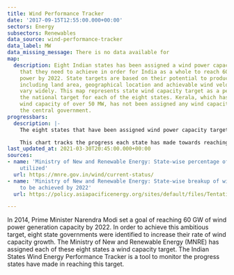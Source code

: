```yaml
---
title: Wind Performance Tracker
date: '2017-09-15T12:55:00.000+00:00'
sectors: Energy
subsectors: Renewables
data_source: wind-performance-tracker
data_label: MW
data_missing_message: There is no data available for
map:
  description: Eight Indian states has been assigned a wind power capacity target
    that they need to achieve in order for India as a whole to reach 60 GW of wind
    power by 2022. State targets are based on their potential to produce wind power,
    including land area, geographical location and achievable wind velocity, and thus
    vary widely. This map represents state wind capacity target as a percentage of
    the national target for each of the eight states. Kerala, which has an installed
    wind capacity of over 50 MW, has not been assigned any wind capacity target by
    the central government.
progressbars:
  description: |-
    The eight states that have been assigned wind power capacity targets are Andhra Pradesh, Gujarat, Karnataka, Madhya Pradesh, Maharashtra, Rajasthan, Tamil Nadu and Telangana.

    This chart tracks the progress each state has made towards reaching its own target for wind power capacity.
last_updated_at: 2021-03-30T20:45:00.000+00:00
sources:
- name: 'Ministry of New and Renewable Energy: State-wise percentage of wind potential
    utilized'
  url: https://mnre.gov.in/wind/current-status/
- name: 'Ministry of New and Renewable Energy: State-wise breakup of wind targets
    to be achieved by 2022'
  url: https://policy.asiapacificenergy.org/sites/default/files/Tentative%20State-wise%20Break-up%20of%20Renewable%20Power%20Target%20to%20Be%20Achieved%20by%20the%20Year%202022.pdf

---
```

In 2014, Prime Minister Narendra Modi set a goal of reaching 60 GW of wind power generation capacity by 2022. In order to achieve this ambitious target, eight state governments were identified to increase their rate of wind capacity growth. The Ministry of New and Renewable Energy (MNRE) has assigned each of these eight states a wind capacity target. The Indian States Wind Energy Performance Tracker is a tool to monitor the progress states have made in reaching this target.